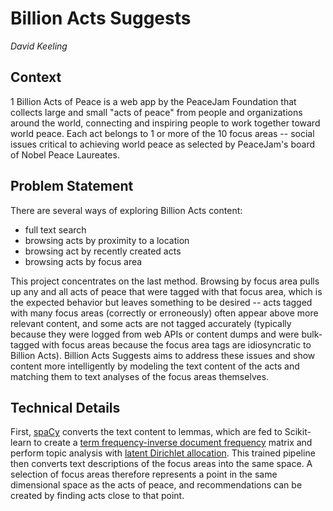 
# Billion Acts Suggests

*David Keeling*

## Context

1 Billion Acts of Peace is a web app by the PeaceJam Foundation that collects large and small "acts of peace" from people and organizations around the world, connecting and inspiring people to work together toward world peace. Each act belongs to 1 or more of the 10 focus areas -- social issues critical to achieving world peace as selected by PeaceJam's board of Nobel Peace Laureates.

## Problem Statement

There are several ways of exploring Billion Acts content:

- full text search
- browsing acts by proximity to a location
- browsing act by recently created acts
- browsing acts by focus area

This project concentrates on the last method. Browsing by focus area pulls up any and all acts of peace that were tagged with that focus area, which is the expected behavior but leaves something to be desired -- acts tagged with many focus areas (correctly or erroneously) often appear above more relevant content, and some acts are not tagged accurately (typically because they were logged from web APIs or content dumps and were bulk-tagged with focus areas because the focus area tags are idiosyncratic to Billion Acts). Billion Acts Suggests aims to address these issues and show content more intelligently by modeling the text content of the acts and matching them to text analyses of the focus areas themselves.

## Technical Details

First, <a href="https://spacy.io/">spaCy</a> converts the text content to lemmas, which are fed to Scikit-learn to create a <a href="http://scikit-learn.org/stable/modules/generated/sklearn.feature_extraction.text.TfidfVectorizer.html">term frequency-inverse document frequency</a> matrix and perform topic analysis with <a href="http://scikit-learn.org/stable/modules/generated/sklearn.decomposition.LatentDirichletAllocation.html">latent Dirichlet allocation</a>. This trained pipeline then converts text descriptions of the focus areas into the same space. A selection of focus areas therefore represents a point in the same dimensional space as the acts of peace, and recommendations can be created by finding acts close to that point.
